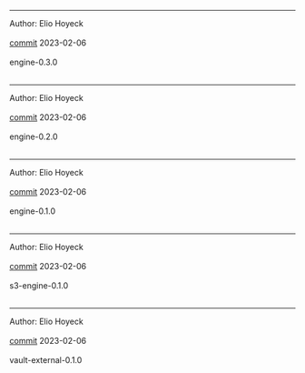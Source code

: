 
-------------------------------------------------------------

Author: Elio Hoyeck  <br></br>
 [commit](https://github.com/Eliohoyeck/terraform-aws-privatemodule/commit/f3ad9522baa97c3bcad1011bbe0711e73992aa97)	 2023-02-06 <br></br>
 engine-0.3.0 <br></br>


-------------------------------------------------------------

Author: Elio Hoyeck  <br></br>
 [commit](https://github.com/Eliohoyeck/terraform-aws-privatemodule/commit/ed1cf267d240c88d11ed9ab9067f45fb84e89f56)	 2023-02-06 <br></br>
 engine-0.2.0 <br></br>


-------------------------------------------------------------

Author: Elio Hoyeck  <br></br>
 [commit](https://github.com/Eliohoyeck/terraform-aws-privatemodule/commit/b4b5374f4c03f991138ff1a41009385bfd98a6ba)	 2023-02-06 <br></br>
 engine-0.1.0 <br></br>


-------------------------------------------------------------

Author: Elio Hoyeck  <br></br>
 [commit](https://github.com/Eliohoyeck/terraform-aws-privatemodule/commit/df6cc46c0d05aa847265901e3835c8c881e9f38c)	 2023-02-06 <br></br>
 s3-engine-0.1.0 <br></br>


-------------------------------------------------------------

Author: Elio Hoyeck  <br></br>
 [commit](https://github.com/Eliohoyeck/terraform-aws-privatemodule/commit/df6cc46c0d05aa847265901e3835c8c881e9f38c)	 2023-02-06 <br></br>
 vault-external-0.1.0 <br></br>


